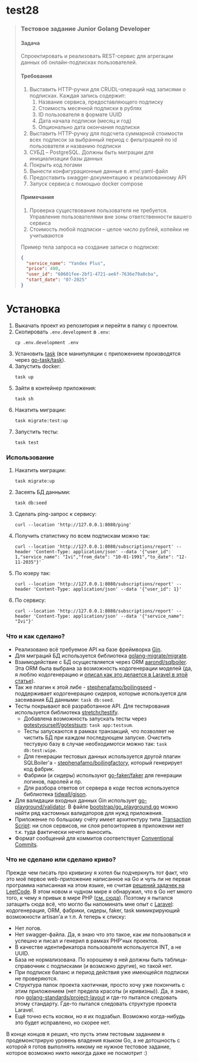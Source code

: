 # test28

> ### Тестовое задание Junior Golang Developer
>
> #### Задача
> Спроектировать и реализовать REST-сервис для агрегации данных об
онлайн-подписках пользователей.
>
> #### Требования
> 1. Выставить HTTP-ручки для CRUDL-операций над записями о подписках. Каждая запись
содержит:
>    1. Название сервиса, предоставляющего подписку
>    1. Стоимость месячной подписки в рублях
>    1. ID пользователя в формате UUID
>    1. Дата начала подписки (месяц и год)
>    1. Опционально дата окончания подписки
> 1. Выставить HTTP-ручку для подсчета суммарной стоимости всех подписок за выбранный
период с фильтрацией по id пользователя и названию подписки
> 1. СУБД – PostgreSQL. Должны быть миграции для инициализации базы данных
> 1. Покрыть код логами
> 1. Вынести конфигурационные данные в .env/.yaml-файл
> 1. Предоставить swagger-документацию к реализованному API
> 1. Запуск сервиса с помощью docker compose
>
> #### Примечания
> 1. Проверка существования пользователя не требуется. Управление пользователями вне
зоны ответственности вашего сервиса
> 1. Стоимость любой подписки – целое число рублей, копейки не учитываются
>
> Пример тела запроса на создание записи о подписке:
> ```json
> {
>   "service_name": "Yandex Plus",
>   "price": 400,
>   "user_id": "60601fee-2bf1-4721-ae6f-7636e79a0cba",
>   "start_date": "07-2025"
> }
> ```

# Установка

1. Выкачать проект из репозитория и перейти в папку с проектом.
1. Скопировать `.env.development` в `.env`:
    ```
    cp .env.development .env
    ```
1. Установить [task](https://taskfile.dev/docs/installation) (все манипуляции с приложением производятся через [go-task/task](https://github.com/go-task/task)).
1. Запустить docker:
    ```
    task up
    ```
1. Зайти в контейнер приложения:
    ```
    task sh
    ```
1. Накатить миграции:
    ```
    task migrate:test:up
    ```
1. Запустить тесты:
    ```
    task test
    ```

### Использование

1. Накатить миграции:
    ```
    task migrate:up
    ```
1. Засеять БД данными:
    ```
    task db:seed
    ```
1. Сделать ping-запрос к сервису:
    ```
    curl --location 'http://127.0.0.1:8080/ping'
    ```
1. Получить статистику по всем подпискам можно так:
    ```
    curl --location 'http://127.0.0.1:8080/subscriptions/report' --header 'Content-Type: application/json' --data '{"user_id": 1,"service_name": "Ivi","from_date": "10-01-1991","to_date": "12-11-2035"}'
    ```
1. По юзеру так:
    ```
    curl --location 'http://127.0.0.1:8080/subscriptions/report' --header 'Content-Type: application/json' --data '{"user_id": 1}'
    ```
1. По сервису:
    ```
    curl --location 'http://127.0.0.1:8080/subscriptions/report' --header 'Content-Type: application/json' --data '{"service_name": "Ivi"}'
    ```

### Что и как сделано?

* Реализовано всё требуемое API на базе фреймворка [Gin](https://github.com/gin-gonic/gin).
* Для миграций БД используется библиотека [golang-migrate/migrate](https://github.com/golang-migrate/migrate).
* Взаимодействие с БД осуществляется через ORM [aarondl/sqlboiler](https://github.com/aarondl/sqlboiler). Эта ORM была выбрана за возможность кодогенерации моделей (да, я люблю кодогенерацию и [описал как это делается в Laravel в этой  статье](https://habr.com/ru/articles/861584/)).
* Так же плагин к этой либе - [stephenafamo/boilingseed](https://github.com/stephenafamo/boilingseed) - поддерживает кодогенерацию сидеров, которые используется для засеивания БД данными: `task db:seed`.
* Тесты покрывают всё разработанное API. Для тестирования используется библиотека [stretchr/testify](https://github.com/stretchr/testify).
  * Добавлена возможность запускать тесты через [gotestyourself/gotestsum](https://github.com/gotestyourself/gotestsum): `task app:testsum`.
  * Тесты запускаются в рамках транзакций, что позволяет не чистить БД при каждом последующем запуске. Очистить тестувую базу в случае необходимотси можно так: `task db:test:wipe`.
  * Для генерации тестовых данных используется другой плагин SQLBoiler'а - [stephenafamo/boilingfactory](https://github.com/stephenafamo/boilingfactory), который генерирует код фабрик.
  * Фабрики (и сидеры) используют [go-faker/faker](https://github.com/go-faker/faker) для генерации логинов, паролей и пр.
  * Для разбора ответов от сервера в коде тестов используется библиотека [tidwall/gjson](https://github.com/tidwall/gjson).
* Для валидации входных данных Gin использует [go-playground/validator](https://github.com/go-playground/validator). В файле [bootstrap/go_playground.go](/bootstrap/go_playground.go) можно найти ряд кастомных валидаторов для нужд приложения.
* Приложение по большому счёту имеет архитектуру типа [Transaction Script](https://martinfowler.com/eaaCatalog/transactionScript.html): ни слоя сервисов, ни слоя репозиториев в приложении нет т.к. туда фактически нечего выносить.
* Формат сообщений для коммитов соответствует [Conventional Commits](https://www.conventionalcommits.org/en/v1.0.0/).

### Что не сделано или сделано криво?

Прежде чем писать про кривизну я хотел бы подчеркнуть тот факт, что это моё первое web-приложение написанное на Go и чуть ли не первая программа написанная на этом языке, не считая [решений задачек на LeetCode](https://leetcode.com/u/aleksandr-s-zelenin/). В этом новом и чудном мире я обнаружил, что в Go нет много того, к чему я привык в мире PHP ([см. сюда](https://github.com/zeleniy/test29)). Поэтому я пытался затащить сюда всё, что могло бы напоминать мне опыт с [Laravel](https://laravel.com/): кодогенерация, ORM, фабрики, сидеры, faker, task мимикрирующий возможности artisan'а и т.п. А теперь к списку:

* Нет логов.
* Нет swagger-файла. Да, я знаю что это такое, как им пользоваться и успешно и писал и генерил в рамках PHP'ных проектов.
* В качестве идентификатора пользователя используется INT, а не UUID.
* База не нормализована. По хорошему в ней должны быть таблица-справочник с подписками (и возможно другие), но такой нет.
* При подписке баланс и период действия уже имеющейся подписки не проверяются.
* Структура папок проекта хаотичная, просто хочу уже покончить с этим приложением (нет предела красоты (и кривизны)). Да, я знаю, про [golang-standards/project-layout](https://github.com/golang-standards/project-layout) и где-то пытался следовать этому стандарту. Где-то пытался следовать структуре проекта Laravel.
* Ещё точно есть косяки, но я их подзабыл. Возможно когда-нибудь это будет исправлено, но скорее нет.

В конце концов я решил, что пусть этим тестовым заданием я продемонстрирую уровень владения языком Go, а не дотошность с которой я готов выполнять никому не нужное тестовое задание, которое возможно никто никогда даже не посмотрит :)
